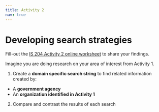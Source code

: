 ```yaml
---
title: Activity 2
nav: true
---
```

# Developing search strategies

Fill-out the <a href="https://uidaho.co1.qualtrics.com/jfe/form/SV_cTjqb9Zoez2W8SN" target="_blank">IS 204 Activity 2 online worksheet</a> to share your findings.

Imagine you are doing research on your area of interest from Activity 1.

1. Create a **domain specific search string** to find related information created by:
  - A **government agency**
  - An **organization identified in Activity 1**
2. Compare and contrast the results of each search
